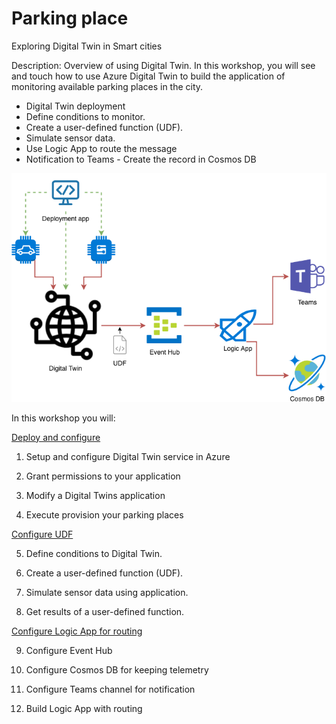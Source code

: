 <H1>Parking place</H1>
Exploring Digital Twin in Smart cities

Description: Overview of using Digital Twin. In this workshop, you will see and touch how to use Azure Digital Twin to build the application of monitoring available parking places in the city.  
  - Digital Twin deployment 
  - Define conditions to monitor. 
  - Create a user-defined function (UDF). 
  - Simulate sensor data. 
  - Use Logic App to route the message 
  - Notification to Teams - Create the record in Cosmos DB
 
![](https://github.com/sergiibielskyi/parking/blob/master/digital.png)
  
In this workshop you will:

<a href="https://github.com/sergiibielskyi/parking/blob/master/module1.md">Deploy and configure</a>
  1. Setup and configure Digital Twin service in Azure
  
  2. Grant permissions to your application
  
  3. Modify a Digital Twins application
  
  4. Execute provision your parking places

<a href="https://github.com/sergiibielskyi/parking/blob/master/module2.md">Configure UDF</a>

  5. Define conditions to Digital Twin.
  
  6. Create a user-defined function (UDF).
  
  7. Simulate sensor data using application.
  
  8. Get results of a user-defined function.

<a href="https://github.com/sergiibielskyi/parking/blob/master/module3.md">Configure Logic App for routing</a>

  9. Configure Event Hub
  
  10. Configure Cosmos DB for keeping telemetry
  
  11. Configure Teams channel for notification
  
  12. Build Logic App with routing
  
 
